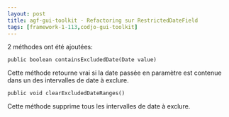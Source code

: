 ```yaml
---
layout: post
title: agf-gui-toolkit - Refactoring sur RestrictedDateField
tags: [framework-1-113,codjo-gui-toolkit]
---
```

2 méthodes ont été ajoutées:
```
public boolean containsExcludedDate(Date value)
```
Cette méthode retourne vrai si la date passée en paramètre est contenue dans un des intervalles de date à exclure.

```
public void clearExcludedDateRanges()
```
Cette méthode supprime tous les intervalles de date à exclure.
